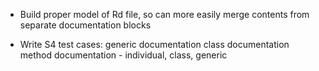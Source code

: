 * Build proper model of Rd file, so can more easily merge contents from
  separate documentation blocks

* Write S4 test cases:
  generic documentation
  class documentation
  method documentation - individual, class, generic

